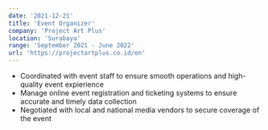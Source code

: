 ```yaml
---
date: '2021-12-21'
title: 'Event Organizer'
company: 'Project Art Plus'
location: 'Surabaya'
range: 'September 2021 - June 2022'
url: 'https://projectartplus.co.id/en'
---
```


- Coordinated with event staff to ensure smooth operations and high-quality event expierience
- Manage online event registration and ticketing systems to ensure accurate and timely data collection
- Negotiated with local and national media vendors to secure coverage of the event
